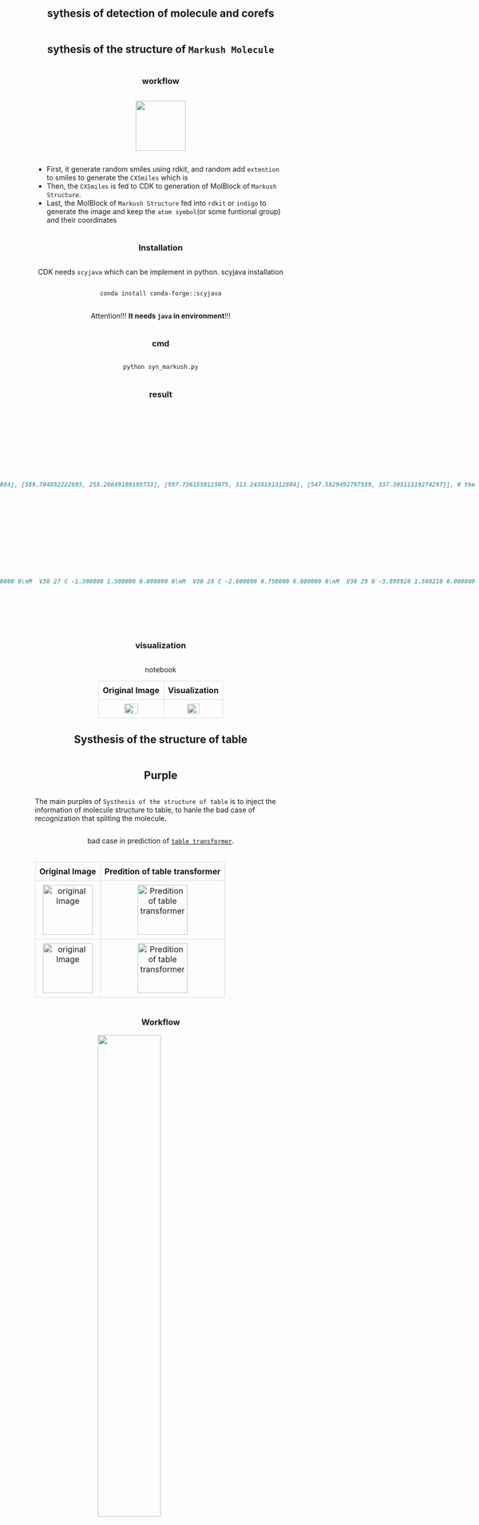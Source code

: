 ## sythesis of detection of molecule and corefs




## sythesis of the structure of `Markush Molecule` 
### workflow

<img src="image/workflow_of_molecule_generation.png"></img>
* First, it generate random smiles using rdkit, and random add `extention` to smiles to generate the `CXSmiles` which is
* Then, the `CXSmiles` is fed to CDK to generation of MolBlock of `Markush Structure`. 
* Last, the MolBlock of `Markush Structure` fed into `rdkit` or `indigo` to generate the image and keep the `atom symbol`(or some funtional group) and their coordinates 

### Installation
CDK needs `scyjava` which can be implement in python.
scyjava installation
```bash
conda install conda-forge::scyjava
```
Attention!!! **It needs `java` in environment**!!!

### cmd
```python
python syn_markush.py
```

### result
```md
image (PIL.PngImagePlugin.PngImageFile): image of the structure of Markush Molecule
result_dict (dict):
    ```
    result_dict['0'] = {
        'smiles':'CN(C)C/C=C/C(=O)Nc1cc2c(Nc3ccc(F)c(Cl)c3)ncnc2cc1OC1CCOC1', # the smiles after transformation
        'original_smiles':'CN(C)C\\C=C\\C(=O)Nc3cc1c(Nc(cc2Cl)ccc2F)ncnc1cc3OC4COCC4', # original smiles before transformation
        'markush_type': 'polymer', # the type of markush
        'graph':{
            'smiles'：'CN(C)C/C=C/C(=O)Nc1cc2c(Nc3ccc(F)c(Cl)c3)ncnc2cc1OC1CCOC1', ## the smiles after transformation
            'coords':[[303.91110661452615, 34.90909090909083], [338.1180947258228, 78.67754741169942], [393.1260890716628, 70.9377026496563], [317.31708849127943, 130.18584867635107], [351.5240766025761, 173.9543051789597], [330.7230703680327, 225.4626064436113], [364.9296402108321, 269.23074775829974], [419.9376345566721, 261.4909029962567], [344.1286339762887, 320.7390490229514], [378.3356220875854, 364.50750552556], [357.5312439448979, 416.04769430580666], [391.73609711497596, 459.8568398010203], [370.9317189722884, 511.397028581267], [315.92248765952286, 519.1280718663002], [295.1131616491329, 570.6330547385066], [329.32509762813197, 614.4367171491554], [308.529039261291, 665.9802243218471], [253.52104491545103, 673.7200690838904], [232.71171890506108, 725.2250519560969], [219.30910893645196, 629.9164066732415], [164.30111459061197, 637.6562514352845], [240.1051673032929, 578.3728995005497], [405.13657214236656, 555.2061740764807], [460.1458034551321, 547.4751307914478], [480.95018159781966, 495.93494201120103], [446.7453284277416, 452.12579651598736], [467.5497065704291, 400.58560773574067], [433.344853400351, 356.7764622405269], [454.1624991865875, 305.2747977607655], [509.17296746627875, 297.5525559527425], [535.2816458718689, 248.52082435593084], [589.704882222693, 258.20049109189733], [597.7361550115075, 313.2438181312804], [547.5829492797589, 337.30511319274297]], # the absolute 2d coordinates of atom (or some funtion group) in image
            'symbols':['C', 'N', 'C', 'C', 'C', 'C', 'C', 'O', 'N', 'C', 'C', 'C', 'C', 'N', 'C', 'C', 'C', 'C', 'F', 'C', 'Cl', 'C', 'N', 'C', 'N', 'C', 'C', 'C', 'O', 'C', 'C', 'C', 'O', 'C'], #the symbols of atom (or some funtion group)
            'symbols_rdkit': ['C', 'N', 'C', 'C', 'C', 'C', 'C', 'O', 'N', 'C', 'C', 'C', 'C', 'N', 'C', 'C', 'C', 'C', 'F', 'C', 'Cl', 'C', 'N', 'C', 'N', 'C', 'C', 'C', 'O', 'C', 'C', 'C', 'O', 'C'], #the symbols of atom (or some funtion group) in rdkit, specifically some funtion group will be replaced by `R`
            'edges': array([[0, 1, 0, ..., 0, 0, 0],
                            [1, 0, 1, ..., 0, 0, 0],
                            [0, 1, 0, ..., 0, 0, 0],
                            ...,
                            [0, 0, 0, ..., 0, 1, 0],
                            [0, 0, 0, ..., 1, 0, 1],
                            [0, 0, 0, ..., 0, 1, 0]]), # the `adjacency matrix` of molecule 
            'num_atoms': 34,
            'rdkit_smiles':'CN(C)C/C=C/C(=O)Nc1cc2c(Nc3ccc(F)c(Cl)c3)ncnc2cc1OC1CCOC1',  # the smiles after transformation in rdkit, specifically some funtion group will be replaced by `R`
            'extention': 'Sg:n:31:n:ht', #the extension of CXsmiles
            'molblock':'\n     RDKit          2D\n\n  0  0  0  0  0  0  0  0  0  0999 V3000\nM  V30 BEGIN CTAB\nM  V30 COUNTS 34 37 1 0 0\nM  V30 BEGIN ATOM\nM  V30 1 C -11.693150 -1.501460 0.000000 0\nM  V30 2 N -10.394230 -0.751250 0.000000 0\nM  V30 3 C -10.394470 0.748750 0.000000 0\nM  V30 4 C -9.095070 -1.501040 0.000000 0\nM  V30 5 C -7.796150 -0.750830 0.000000 0\nM  V30 6 C -6.496990 -1.500620 0.000000 0\nM  V30 7 C -5.198080 -0.750420 0.000000 0\nM  V30 8 O -5.198320 0.749580 0.000000 0\nM  V30 9 N -3.898920 -1.500210 0.000000 0\nM  V30 10 C -2.600000 -0.750000 0.000000 0\nM  V30 11 C -1.300000 -1.500000 0.000000 0\nM  V30 12 C 0.000000 -0.750000 0.000000 0\nM  V30 13 C 1.300000 -1.500000 0.000000 0\nM  V30 14 N 1.300000 -3.000000 0.000000 0\nM  V30 15 C 2.599040 -3.750000 0.000000 0\nM  V30 16 C 3.898920 -2.999790 0.000000 0\nM  V30 17 C 5.199040 -3.749580 0.000000 0\nM  V30 18 C 5.199280 -5.249580 0.000000 0\nM  V30 19 F 6.498320 -5.999580 0.000000 0\nM  V30 20 C 3.899400 -5.999790 0.000000 0\nM  V30 21 Cl 3.899640 -7.499790 0.000000 0\nM  V30 22 C 2.599280 -5.250000 0.000000 0\nM  V30 23 N 2.600000 -0.750000 0.000000 0\nM  V30 24 C 2.600000 0.750000 0.000000 0\nM  V30 25 N 1.300000 1.500000 0.000000 0\nM  V30 26 C 0.000000 0.750000 0.000000 0\nM  V30 27 C -1.300000 1.500000 0.000000 0\nM  V30 28 C -2.600000 0.750000 0.000000 0\nM  V30 29 O -3.898920 1.500210 0.000000 0\nM  V30 30 C -3.898680 3.000210 0.000000 0\nM  V30 31 C -5.111670 3.882620 0.000000 0\nM  V30 32 C -4.648310 5.301520 0.000000 0\nM  V30 33 O -3.146270 5.309420 0.000000 0\nM  V30 34 C -2.691350 3.877900 0.000000 0\nM  V30 END ATOM\nM  V30 BEGIN BOND\nM  V30 1 1 1 2\nM  V30 2 1 2 3\nM  V30 3 1 2 4\nM  V30 4 1 4 5\nM  V30 5 2 5 6\nM  V30 6 1 6 7\nM  V30 7 2 7 8\nM  V30 8 1 7 9\nM  V30 9 1 9 10\nM  V30 10 2 10 11\nM  V30 11 1 11 12\nM  V30 12 2 12 13\nM  V30 13 1 13 14\nM  V30 14 1 14 15\nM  V30 15 2 15 16\nM  V30 16 1 16 17\nM  V30 17 2 17 18\nM  V30 18 1 18 19\nM  V30 19 1 18 20\nM  V30 20 1 20 21\nM  V30 21 2 20 22\nM  V30 22 1 15 22\nM  V30 23 1 13 23\nM  V30 24 2 23 24\nM  V30 25 1 24 25\nM  V30 26 2 25 26\nM  V30 27 1 12 26\nM  V30 28 1 26 27\nM  V30 29 2 27 28\nM  V30 30 1 10 28\nM  V30 31 1 28 29\nM  V30 32 1 29 30\nM  V30 33 1 30 31\nM  V30 34 1 31 32\nM  V30 35 1 32 33\nM  V30 36 1 33 34\nM  V30 37 1 30 34\nM  V30 END BOND\nM  V30 BEGIN SGROUP\nM  V30 1 SRU 0 ATOMS=(1 32) XBONDS=(2 34 35) LABEL=n -\nM  V30 BRKXYZ=(9 -5.5205 4.8051 0 -4.2372 4.3860 0 0 0 0) BRKXYZ=(9 -3.9019 5.-\nM  V30 9805 0 -3.8948 4.6305 0 0 0 0)\nM  V30 END SGROUP\nM  V30 END CTAB\nM  END\n' # the molblock of markush molecule

        }
    }
    
    ```

```

### visualization

<a src="visualization_for_mol_structure.ipynb">notebook</a>

<div style="text-align: center;">
    <table style="margin: auto;">
        <thead>
            <tr>
                <th>Original Image</th>
                <th>Visualization</th>
            </tr>
        </thead>
        <tbody>
            <tr>
                <td><img src="image/molecule_structure.png" style="width: 50%; height: auto;"></td>
                <td><img src="image/molecule_structure_plot.png" style="width: 50%; height: auto;"></td>
            </tr>
        </tbody>
    </table>
</div>




## Systhesis of the structure of table

## Purple
The main purples of `Systhesis of the structure of table` is to inject the information of molecule structure to table, to hanle the bad case of recognization that spliting the molecule.

bad case in prediction of <a href="https://github.com/microsoft/table-transformer">`table transformer`</a>.
<table>
    <thead>
        <tr>
            <th>Original Image</th>
            <th>Predition of table transformer</th>
        </tr>
    </thead>
    <tbody>
        <tr>
            <td><img src="image/ori_table_image.png" alt="original Image"></td>
            <td><img src="image/table_transformer_prediction_1.png" alt="Predition of table transformer"></td>
        </tr>
        <tr>
            <td><img src="image/ori_table_image_2.png" alt="original Image"></td>
            <td><img src="image/table_transformer_prediction_2.png"  alt="Predition of table transformer"></td>
        </tr>
    </tbody>
</table>



### Workflow
<img src="image/workflow_of_table_generation.png" style="width: 50%; height: 50%;">

* First, random generation of the html of table. 
* Then, generation `bordered table` and `boderless table` with `wkhtmltox`
* Then, labeling the `bordered table` with <a href="https://github.com/xavctn/img2table">`img2table`</a> which is good at recogination of `bordered table`; and then random keep 1 image of `bordered table` and `borderless table` .

### Installation
* imgkit: wkhtmltox
```bash
pip install imgkit
sudo apt-get -y install wkhtmltopdf
```

* rdkit
```bash
pip install rdkit==2023.3.2
```

### cmd
```bash
python syn_table_structure_simple.py
``` 

### visualization
<html lang="en">
<head>
    <meta charset="UTF-8">
    <meta name="viewport" content="width=device-width, initial-scale=1.0">
    <title>Centered Table with Images</title>
    <style>
        body {
            display: flex;
            justify-content: center;
            align-items: center;
            flex-direction: column;
            margin: 20px;
        }
        table {
            border-collapse: collapse;
            margin-top: 20px;
            text-align: center; /* Center text in cells */
        }
        th, td {
            border: 1px solid #ddd;
            padding: 8px;
        }
        /* th {
            background-color: #f2f2f2;
        } */
        img {
            width: 100px; /* Adjust the size as needed */
            height: auto;
        }
    </style>
</head>
<body>
    <table>
        <thead>
            <tr>
                <th>Type</th>
                <th>Image</th>
                <th>Label</th>
            </tr>
        </thead>
        <tbody>
            <tr>
                <td>Borderless Table</td>
                <td><img src="image/borderless_table.png" alt="Original Image"></td>
                <td><img src="image/borderless_table_label.png" alt="Prediction of Table Transformer"></td>
            </tr>
            <tr>
                <td>Bordered Table</td>
                <td><img src="image/border_table.png" alt="Original Image"></td>
                <td><img src="image/border_table_label.png" alt="Prediction of Table Transformer"></td>
            </tr>
        </tbody>
    </table>
</body>
</html>

> blue: columns;
> red: row;
> gold: row header;



## Systhesis of the detetion of table
This code is very simple. It directly uses the data in `Systhesis of the structure of table`. And then, we training with data below.
# Dataset Overview

| Set Type         | Dataset Name                       | Number of Samples |
|------------------|------------------------------------|-------------------|
| Training Set     | DocLayNet                          | 80,863            |
| Training Set     | pubtables-1m-Detection_train       | 460,589           |
| Training Set     | TableBank                          | 278,582           |
| Training Set     | In-house Dataset                   | 300,000           |
| Validation Set   | pubtables-1m-Detection_val         | 57,591            |
| Test Set         | pubtables-1m-Detection_test        | 57,125            |





## format transformation
### coco2yolo
<a src="./coco2yolo.py">coco2yolo</a>
<div></div>

```bash
python coco2yolo.py --json_path /path/of/coco --save_path path/to/save/yolo_label
```

### labelme2coco
It can refer to <a src="https://github.com/fcakyon/labelme2coco">labelme2coco</a>.

```bash
pip install -U labelme2coco
```

```python
# import package
import labelme2coco

# set directory that contains labelme annotations and image files
labelme_folder = "tests/data/labelme_annot"

# set export dir
export_dir = "tests/data/"

# set train split rate
train_split_rate = 0.85

# set category ID start value
category_id_start = 1

# convert labelme annotations to coco
labelme2coco.convert(labelme_folder, export_dir, train_split_rate, category_id_start=category_id_start)
```

## coco2MolDetect
The format of `MolDetect` refers to <a src="https://github.com/Ozymandias314/MolDetect/tree/main">labelme2coco</a>.

```bash
python coco2moldetect.py --coco_data_path /path/of/coco_data
```
